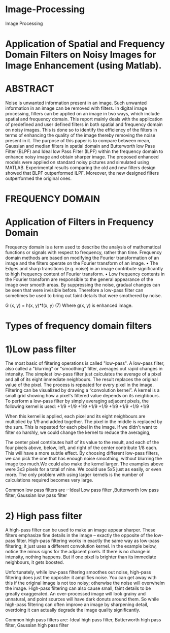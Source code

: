 # Image-Processing
Image Processing

# Application of Spatial and Frequency Domain Filters on Noisy Images for Image Enhancement (using Matlab).
# ABSTRACT
Noise is unwanted information present in an image. Such unwanted information in an image can be removed with filters. In digital image processing, filters can be applied on an image in two ways, which include spatial and frequency domain. This report mainly deals with the application of predefined and user defined filters in both spatial and frequency domain on noisy images. This is done so to identify the efficiency of the filters in terms of enhancing the quality of the image thereby removing the noise present in it. The purpose of this paper is to compare between mean, Gaussian and median filters in spatial domain and Butterworth low Pass Filter (BLPF) and Ideal low Pass Filter (ILPF) within the frequency domain to enhance noisy image and obtain sharper image. The proposed enhanced models were applied on standard noisy pictures and simulated using MATLAB. Experimental results comparing the old and new filters design showed that BLPF outperformed ILPF. Moreover, the new designed filters outperformed the original ones.



# FREQUENCY DOMAIN
# Application of Filters in Frequency Domain
Frequency domain is a term used to describe the analysis of mathematical functions or signals with respect to frequency, rather than time. Frequency domain methods are based on modifying the Fourier transformation of an image and the filters operate on the Fourier transform of an image. 
• The Edges and sharp transitions (e.g. noise) in an image contribute significantly to high frequency content of Fourier transform. 
• Low frequency contents in the Fourier transform are responsible to the general appearance of the image over smooth areas. By suppressing the noise, gradual changes can be seen that were invisible before. Therefore a low-pass filter can sometimes be used to bring out faint details that were smothered by noise.

G (x, y) = h(x, y)*f(x, y)  								(7)
Where g(x, y) is enhanced image. 


# Types of frequency domain filters 
# 1)Low pass filter 
The most basic of filtering operations is called "low-pass". A low-pass filter, also called a "blurring" or "smoothing" filter, averages out rapid changes in intensity. The simplest low-pass filter just calculates the average of a pixel and all of its eight immediate neighbours. The result replaces the original value of the pixel. The process is repeated for every pixel in the image. 
Filtering can be visualized by drawing a “convolution kernel”. A kernel is a small grid showing how a pixel's filtered value depends on its neighbours. To perform a low-pass filter by simply averaging adjacent pixels, the following kernel is used:
 +1/9	+1/9	+1/9
+1/9	+1/9	+1/9
+1/9	+1/9	+1/9

When this kernel is applied, each pixel and its eight neighbours are multiplied by 1/9 and added together. The pixel in the middle is replaced by the sum. This is repeated for each pixel in the image. If we didn't want to filter so harshly, we could change the kernel to reduce the averaging, 


The center pixel contributes half of its value to the result, and each of the four pixels above, below, left, and right of the center contribute 1/8 each. This will have a more subtle effect. By choosing different low-pass filters, we can pick the one that has enough noise smoothing, without blurring the image too much.We could also make the kernel larger. The examples above were 3x3 pixels for a total of nine. We could use 5x5 just as easily, or even more. The only problem with using larger kernels is the number of calculations required becomes very large.

Common low pass filters are :-Ideal Low pass filter ,Butterworth low pass filter, Gaussian low pass filter
# 2) High pass filter 

A high-pass filter can be used to make an image appear sharper. These filters emphasize fine details in the image – exactly the opposite of the low-pass filter. High-pass filtering works in exactly the same way as low-pass filtering; it just uses a different convolution kernel. In the example below, notice the minus signs for the adjacent pixels. If there is no change in intensity, nothing happens. But if one pixel is brighter than its immediate neighbours, it gets boosted.

Unfortunately, while low-pass filtering smoothes out noise, high-pass filtering does just the opposite: it amplifies noise. You can get away with this if the original image is not too noisy; otherwise the noise will overwhelm the image. High-pass filtering can also cause small, faint details to be greatly exaggerated. An over-processed image will look grainy and unnatural, and point sources will have dark donuts around them. So while high-pass filtering can often improve an image by sharpening detail, overdoing it can actually degrade the image quality significantly.

Common high pass filters are:-Ideal high pass filter, Butterworth high pass filter, Gaussian high pass filter
